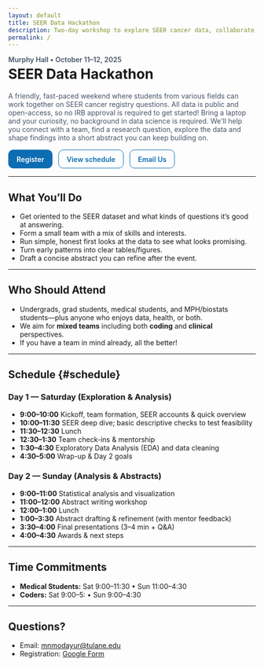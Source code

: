```yaml
---
layout: default
title: SEER Data Hackathon
description: Two-day workshop to explore SEER cancer data, collaborate across disciplines, and draft real abstracts.
permalink: /
---
```


<p style="margin:0;color:#475569;font-weight:600;">Murphy Hall • October 11–12, 2025</p>
<h1 style="margin-top:.25rem;">SEER Data Hackathon</h1>

<p style="max-width:60ch;color:#475569;">
A friendly, fast-paced weekend where students from various fields can work together on SEER cancer registry questions. All data is public and open-access, so no IRB approval is required to get started! Bring a laptop and your curiosity, no background in data science is required. We'll help you connect with a team, find a research question, explore the data and shape findings into a short abstract you can keep building on.
</p>

<p style="display:flex;gap:.75rem;flex-wrap:wrap;margin:1rem 0;">
  <a href="https://forms.gle/uUxgsuAtDDB4Lroh6" target="_blank" class="btn">Register</a>
  <a href="#schedule" class="btn ghost">View schedule</a>
  <a href="mailto:nmodayur@tulane.edu" class="btn ghost">Email Us</a>
</p>

---

## What You’ll Do

- Get oriented to the SEER dataset and what kinds of questions it’s good at answering.  
- Form a small team with a mix of skills and interests.  
- Run simple, honest first looks at the data to see what looks promising.  
- Turn early patterns into clear tables/figures.  
- Draft a concise abstract you can refine after the event.

---

## Who Should Attend

- Undergrads, grad students, medical students, and MPH/biostats students—plus anyone who enjoys data, health, or both.  
- We aim for **mixed teams** including both **coding** and **clinical** perspectives.
- If you have a team in mind already, all the better!

---

## Schedule {#schedule}

### Day 1 — Saturday (Exploration & Analysis)
- **9:00–10:00**  Kickoff, team formation, SEER accounts & quick overview  
- **10:00–11:30**  SEER deep dive; basic descriptive checks to test feasibility  
- **11:30–12:30**  Lunch  
- **12:30–1:30**  Team check-ins & mentorship  
- **1:30–4:30**  Exploratory Data Analysis (EDA) and data cleaning  
- **4:30–5:00**  Wrap-up & Day 2 goals

### Day 2 — Sunday (Analysis & Abstracts)
- **9:00–11:00**  Statistical analysis and visualization  
- **11:00–12:00**  Abstract writing workshop  
- **12:00–1:00**  Lunch  
- **1:00–3:30**  Abstract drafting & refinement (with mentor feedback)  
- **3:30–4:00**  Final presentations (3–4 min + Q&A)  
- **4:00–4:30**  Awards & next steps

---

## Time Commitments

- **Medical Students:** Sat 9:00–11:30 • Sun 11:00–4:30  
- **Coders:** Sat 9:00–5: • Sun 9:00–4:30

---

## Questions?

- Email: <a href="mailto:nmodayur@tulane.edu">mnmodayur@tulane.edu</a>  
- Registration: <a href="https://forms.gle/uUxgsuAtDDB4Lroh6" target="_blank">Google Form</a>

<style>
  .btn {display:inline-flex;align-items:center;gap:.5rem;border:1px solid #0c6db2;background:#0c6db2;color:#fff;padding:.6rem 1rem;border-radius:10px;font-weight:600;text-decoration:none}
  .btn.ghost{background:transparent;color:#0c6db2}
</style>
